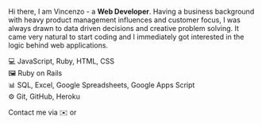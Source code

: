 Hi there, I am Vincenzo - a **Web Developer**. Having a business background with heavy product management influences and customer focus, I was always drawn to data driven decisions and creative problem solving. It came very natural to start coding and I immediately got interested in the logic behind web applications.

💻 JavaScript, Ruby, HTML, CSS<br>
🖼 Ruby on Rails<br>
📊 SQL, Excel, Google Spreadsheets, Google Apps Script<br>
⚙️ Git, GitHub, Heroku<br>

Contact me via ✉️ or <a href="https://www.linkedin.com/in/galantevincenzo/" target="_blank" ><img src="https://upload.wikimedia.org/wikipedia/commons/c/ca/LinkedIn_logo_initials.png" width=12 height=12></a>
